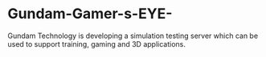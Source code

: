 # Gundam-Gamer-s-EYE-
Gundam Technology is developing a simulation testing server which can be used to support training, gaming and 3D applications.
